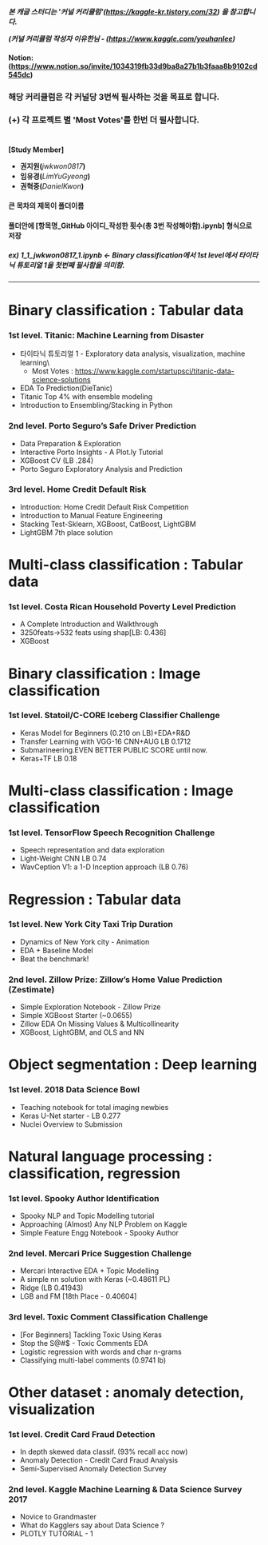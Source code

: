 _**본 캐글 스터디는 '커널 커리큘럼'(https://kaggle-kr.tistory.com/32) 을 참고합니다.**_

_**(커널 커리큘럼 작성자 이유한님 - (https://www.kaggle.com/youhanlee)**_

#### **Notion: (https://www.notion.so/invite/1034319fb33d9ba8a27b1b3faaa8b9102cd545dc)**

### **해당 커리큘럼은 각 커널당 3번씩 필사하는 것을 목표로 합니다.**
### **(+) 각 프로젝트 별 'Most Votes'를 한번 더 필사합니다.**

#

**[Study Member]**
  * **권지원(**_jwkwon0817_**)**
  * **임유경(**_LimYuGyeong_**)**
  * **권혁중(**_DanielKwon_**)**

#### 큰 목차의 제목이 폴더이름
#### 폴더안에 [항목명_GitHub 아이디_작성한 횟수(총 3번 작성해야함).ipynb] 형식으로 저장
##### ex) 1_1_jwkwon0817_1.ipynb <- Binary classification에서 1st level에서 타이타닉 튜토리얼 1을 첫번째 필사함을 의미함.
---

# **Binary classification : Tabular data**

### **1st level. Titanic: Machine Learning from Disaster**
  * 타이타닉 튜토리얼 1 - Exploratory data analysis, visualization, machine learning\
    - Most Votes : https://www.kaggle.com/startupsci/titanic-data-science-solutions
  * EDA To Prediction(DieTanic)
  * Titanic Top 4% with ensemble modeling
  * Introduction to Ensembling/Stacking in Python

### **2nd level. Porto Seguro’s Safe Driver Prediction**
  * Data Preparation & Exploration
  * Interactive Porto Insights - A Plot.ly Tutorial
  * XGBoost CV (LB .284)
  * Porto Seguro Exploratory Analysis and Prediction
  
### **3rd level. Home Credit Default Risk**
  * Introduction: Home Credit Default Risk Competition
  * Introduction to Manual Feature Engineering
  * Stacking Test-Sklearn, XGBoost, CatBoost, LightGBM
  * LightGBM 7th place solution
  
# **Multi-class classification : Tabular data**

### **1st level. Costa Rican Household Poverty Level Prediction**
  * A Complete Introduction and Walkthrough
  * 3250feats->532 feats using shap[LB: 0.436]
  * XGBoost
  
# **Binary classification : Image classification**

### **1st level. Statoil/C-CORE Iceberg Classifier Challenge**
  * Keras Model for Beginners (0.210 on LB)+EDA+R&D
  * Transfer Learning with VGG-16 CNN+AUG LB 0.1712
  * Submarineering.EVEN BETTER PUBLIC SCORE until now.
  * Keras+TF LB 0.18
  
# **Multi-class classification : Image classification**

### **1st level. TensorFlow Speech Recognition Challenge**
  * Speech representation and data exploration
  * Light-Weight CNN LB 0.74
  * WavCeption V1: a 1-D Inception approach (LB 0.76)
  
# **Regression : Tabular data**
  
### **1st level. New York City Taxi Trip Duration**
  * Dynamics of New York city - Animation
  * EDA + Baseline Model
  * Beat the benchmark!
  
### **2nd level. Zillow Prize: Zillow’s Home Value Prediction (Zestimate)**
  * Simple Exploration Notebook - Zillow Prize
  * Simple XGBoost Starter (~0.0655)
  * Zillow EDA On Missing Values & Multicollinearity
  * XGBoost, LightGBM, and OLS and NN
  
# **Object segmentation : Deep learning**

### **1st level. 2018 Data Science Bowl**
  * Teaching notebook for total imaging newbies
  * Keras U-Net starter - LB 0.277
  * Nuclei Overview to Submission
  
# **Natural language processing : classification, regression**

### **1st level. Spooky Author Identification**
  * Spooky NLP and Topic Modelling tutorial
  * Approaching (Almost) Any NLP Problem on Kaggle
  * Simple Feature Engg Notebook - Spooky Author
  
### **2nd level. Mercari Price Suggestion Challenge**
  * Mercari Interactive EDA + Topic Modelling
  * A simple nn solution with Keras (~0.48611 PL)
  * Ridge (LB 0.41943)
  * LGB and FM [18th Place - 0.40604]
  
### **3rd level. Toxic Comment Classification Challenge**
  * [For Beginners] Tackling Toxic Using Keras
  * Stop the S@#$ - Toxic Comments EDA
  * Logistic regression with words and char n-grams
  * Classifying multi-label comments (0.9741 lb)
  
# **Other dataset : anomaly detection, visualization**

### **1st level. Credit Card Fraud Detection**
  * In depth skewed data classif. (93% recall acc now)
  * Anomaly Detection - Credit Card Fraud Analysis
  * Semi-Supervised Anomaly Detection Survey
  
### **2nd level. Kaggle Machine Learning & Data Science Survey 2017**
  * Novice to Grandmaster
  * What do Kagglers say about Data Science ?
  * PLOTLY TUTORIAL - 1
